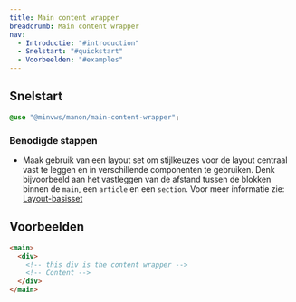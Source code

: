 ```yaml
---
title: Main content wrapper
breadcrumb: Main content wrapper
nav:
  - Introductie: "#introduction"
  - Snelstart: "#quickstart"
  - Voorbeelden: "#examples"
---
```


<h2 id="quickstart">Snelstart</h2>

```scss
@use "@minvws/manon/main-content-wrapper";
```

### Benodigde stappen

- Maak gebruik van een layout set om stijlkeuzes voor de layout centraal vast te
  leggen en in verschillende componenten te gebruiken. Denk bijvoorbeeld aan het
  vastleggen van de afstand tussen de blokken binnen de `main`, een `article` en
  een `section`. Voor meer informatie zie:
  [Layout-basisset](/components/layout/layout-set)

<h2 id="examples">Voorbeelden</h2>

```html
<main>
  <div>
    <!-- this div is the content wrapper -->
    <!-- Content -->
  </div>
</main>
```

